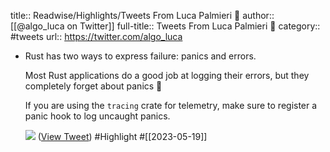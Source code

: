 title:: Readwise/Highlights/Tweets From Luca Palmieri 🦊
author:: [[@algo_luca on Twitter]]
full-title:: Tweets From Luca Palmieri 🦊
category:: #tweets
url:: https://twitter.com/algo_luca

- Rust has two ways to express failure: panics and errors. 
  
  Most Rust applications do a good job at logging their errors, but they completely forget about panics 🚨
  
  If you are using the `tracing` crate for telemetry, make sure to register a panic hook to log uncaught panics. 
  
  ![](https://pbs.twimg.com/media/FwZnRMRWIAMmcJC.jpg) ([View Tweet](https://twitter.com/algo_luca/status/1659127148446199808)) #Highlight #[[2023-05-19]]